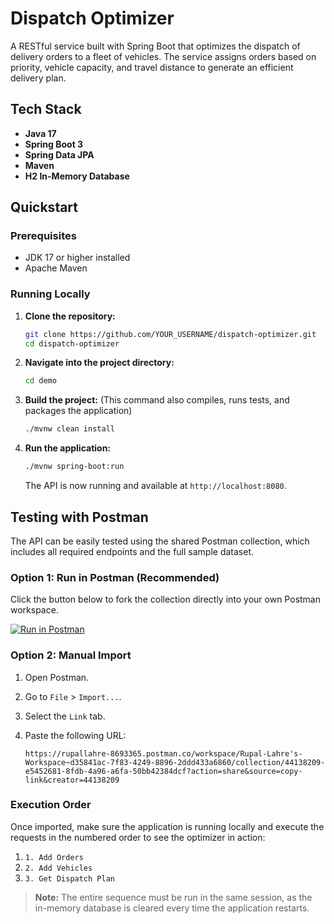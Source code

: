 # Dispatch Optimizer

A RESTful service built with Spring Boot that optimizes the dispatch of delivery orders to a fleet of vehicles. The service assigns orders based on priority, vehicle capacity, and travel distance to generate an efficient delivery plan.

## Tech Stack

- **Java 17**
- **Spring Boot 3**
- **Spring Data JPA**
- **Maven**
- **H2 In-Memory Database**

## Quickstart

### Prerequisites

- JDK 17 or higher installed
- Apache Maven

### Running Locally

1.  **Clone the repository:**
    ```bash
    git clone https://github.com/YOUR_USERNAME/dispatch-optimizer.git
    cd dispatch-optimizer
    ```

2.  **Navigate into the project directory:**
    ```bash
    cd demo
    ```

3.  **Build the project:**
    (This command also compiles, runs tests, and packages the application)
    ```bash
    ./mvnw clean install
    ```

4.  **Run the application:**
    ```bash
    ./mvnw spring-boot:run
    ```
    The API is now running and available at `http://localhost:8080`.

## Testing with Postman

The API can be easily tested using the shared Postman collection, which includes all required endpoints and the full sample dataset.

### Option 1: Run in Postman (Recommended)

Click the button below to fork the collection directly into your own Postman workspace.

[![Run in Postman](https://run.pstmn.io/button.svg)](https://rupallahre-8693365.postman.co/workspace/Rupal-Lahre's-Workspace~d35841ac-7f83-4249-8896-2ddd433a6860/collection/44138209-e5452681-8fdb-4a96-a6fa-50bb42384dcf?action=share&source=copy-link&creator=44138209)

### Option 2: Manual Import

1.  Open Postman.
2.  Go to `File` > `Import...`.
3.  Select the `Link` tab.
4.  Paste the following URL:

    `https://rupallahre-8693365.postman.co/workspace/Rupal-Lahre's-Workspace~d35841ac-7f83-4249-8896-2ddd433a6860/collection/44138209-e5452681-8fdb-4a96-a6fa-50bb42384dcf?action=share&source=copy-link&creator=44138209`

### Execution Order

Once imported, make sure the application is running locally and execute the requests in the numbered order to see the optimizer in action:
1.  `1. Add Orders`
2.  `2. Add Vehicles`
3.  `3. Get Dispatch Plan`

> **Note:** The entire sequence must be run in the same session, as the in-memory database is cleared every time the application restarts.